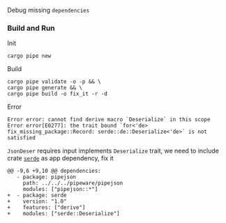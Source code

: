 Debug missing `dependencies` 
### Build and Run
Init
```
cargo pipe new
```
Build
```
cargo pipe validate -o -p && \
cargo pipe generate && \
cargo pipe build -o fix_it -r -d
```
Error
```
Error error: cannot find derive macro `Deserialize` in this scope
Error error[E0277]: the trait bound `for<'de> fix_missing_package::Record: serde::de::Deserialize<'de>` is not satisfied
```
`JsonDeser` requires input implements `Deserialize` trait, we need to include crate [`serde`] as app dependency, fix it
```
@@ -9,6 +9,10 @@ dependencies:
   - package: pipejson
     path: ../../../pipeware/pipejson
     modules: ["pipejson::*"]
+  - package: serde
+    version: "1.0"
+    features: ["derive"]
+    modules: ["serde::Deserialize"]
``` 

[`serde`]: https://docs.serde.rs/serde/index.html